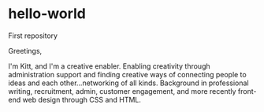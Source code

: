 # hello-world
First repository

Greetings,

I'm Kitt, and I'm a creative enabler. Enabling creativity through administration support and finding creative ways of connecting people to ideas and each other...networking of all kinds. Background in professional writing, recruitment, admin, customer engagement, and more recently front-end web design through CSS and HTML. 
